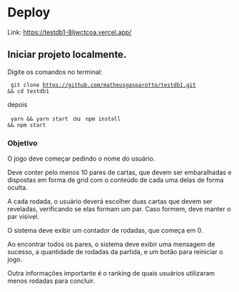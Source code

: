 # Deploy

Link: https://testdb1-8ljwctcoa.vercel.app/


## Iniciar projeto localmente.

Digite os comandos no terminal:

<code> git clone https://github.com/matheusgasparotto/testdb1.git && cd testdb1 </code>

depois

<code> yarn && yarn start </code> ou <code> npm install && npm start </code> 

### Objetivo

O jogo deve começar pedindo o nome do usuário.

Deve conter pelo menos 10 pares de cartas, que devem ser embaralhadas e dispostas em forma de grid com o conteúdo de cada uma delas de forma oculta.

A cada rodada, o usuário deverá escolher duas cartas que devem ser reveladas, verificando se elas formam um par. Caso formem, deve manter o par visivel.

O sistema deve exibir um contador de rodadas, que começa em 0.

Ao encontrar todos os pares, o sistema deve exibir uma mensagem de sucesso, a quantidade de rodadas da partida, e um botão para reiniciar o jogo.

Outra informações importante é o ranking de quais usuários utilizaram menos rodadas para concluir.
